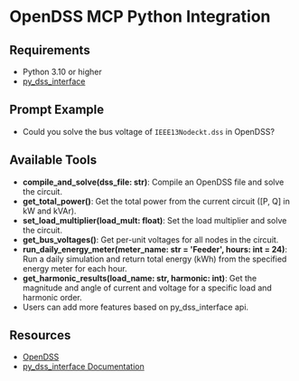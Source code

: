 # OpenDSS MCP Python Integration

## Requirements

- Python 3.10 or higher
- [py_dss_interface](https://github.com/PauloRadatz/py_dss_interface)

## Prompt Example

- Could you solve the bus voltage of `IEEE13Nodeckt.dss` in OpenDSS?

## Available Tools

- **compile_and_solve(dss_file: str)**: Compile an OpenDSS file and solve the circuit.
- **get_total_power()**: Get the total power from the current circuit ([P, Q] in kW and kVAr).
- **set_load_multiplier(load_mult: float)**: Set the load multiplier and solve the circuit.
- **get_bus_voltages()**: Get per-unit voltages for all nodes in the circuit.
- **run_daily_energy_meter(meter_name: str = 'Feeder', hours: int = 24)**: Run a daily simulation and return total energy (kWh) from the specified energy meter for each hour.
- **get_harmonic_results(load_name: str, harmonic: int)**: Get the magnitude and angle of current and voltage for a specific load and harmonic order.
- Users can add more features based on py_dss_interface api.


## Resources
- [OpenDSS](https://opendss.epri.com/IntroductiontoOpenDSS.html)
- [py_dss_interface Documentation](https://py-dss-interface.readthedocs.io/en/latest/py-dss-interface.html)
